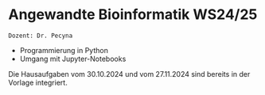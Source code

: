 # Angewandte Bioinformatik WS24/25

`Dozent: Dr. Pecyna`
* Programmierung in Python
* Umgang mit Jupyter-Notebooks

Die Hausaufgaben vom 30.10.2024 und vom 27.11.2024 sind bereits in der Vorlage integriert.
